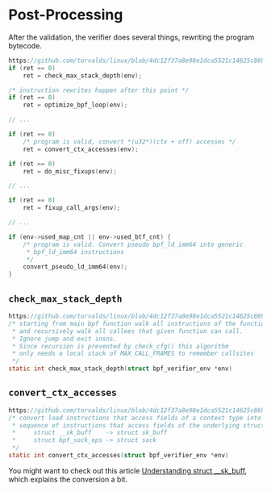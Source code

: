 # Post-Processing

After the validation, the verifier does several things, rewriting the program bytecode.

```c
https://github.com/torvalds/linux/blob/4dc12f37a8e98e1dca5521c14625c869537b50b6/kernel/bpf/verifier.c#L15284
if (ret == 0)
    ret = check_max_stack_depth(env);

/* instruction rewrites happen after this point */
if (ret == 0)
    ret = optimize_bpf_loop(env);

// ...

if (ret == 0)
    /* program is valid, convert *(u32*)(ctx + off) accesses */
    ret = convert_ctx_accesses(env);

if (ret == 0)
    ret = do_misc_fixups(env);

// ...

if (ret == 0)
    ret = fixup_call_args(env);

// ...

if (env->used_map_cnt || env->used_btf_cnt) {
    /* program is valid. Convert pseudo bpf_ld_imm64 into generic
     * bpf_ld_imm64 instructions
     */
    convert_pseudo_ld_imm64(env);
}
```

## `check_max_stack_depth`

```c
https://github.com/torvalds/linux/blob/4dc12f37a8e98e1dca5521c14625c869537b50b6/kernel/bpf/verifier.c#L4219
/* starting from main bpf function walk all instructions of the function
 * and recursively walk all callees that given function can call.
 * Ignore jump and exit insns.
 * Since recursion is prevented by check_cfg() this algorithm
 * only needs a local stack of MAX_CALL_FRAMES to remember callsites
 */
static int check_max_stack_depth(struct bpf_verifier_env *env)
```

## `convert_ctx_accesses`

```c
https://github.com/torvalds/linux/blob/4dc12f37a8e98e1dca5521c14625c869537b50b6/kernel/bpf/verifier.c#L13399
/* convert load instructions that access fields of a context type into a
 * sequence of instructions that access fields of the underlying structure:
 *     struct __sk_buff    -> struct sk_buff
 *     struct bpf_sock_ops -> struct sock
 */
static int convert_ctx_accesses(struct bpf_verifier_env *env)
```

You might want to check out this article [Understanding struct \__sk_buff](https://scribe.bus-hit.me/@c0ngwang/understanding-struct-sk-buff-730cf847a722),
which explains the conversion a bit.
